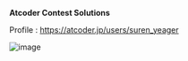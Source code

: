 **Atcoder Contest Solutions** 

Profile : https://atcoder.jp/users/suren_yeager

![image](https://github.com/Surandharan/Atcoder/assets/81459197/c9fb40d8-2d5f-4e6a-b756-00290faa8f29)
